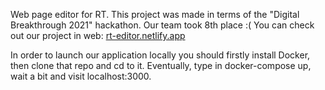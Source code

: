 Web page editor for RT. 
This project was made in terms of the "Digital Breakthrough 2021" hackathon. 
Our team took 8th place :(
You can check out our project in web: [rt-editor.netlify.app](http://www.rt-editor.netlify.app)

In order to launch our application locally you should firstly install Docker, then clone that repo and cd to it.
Eventually, type in docker-compose up, wait a bit and visit localhost:3000.
